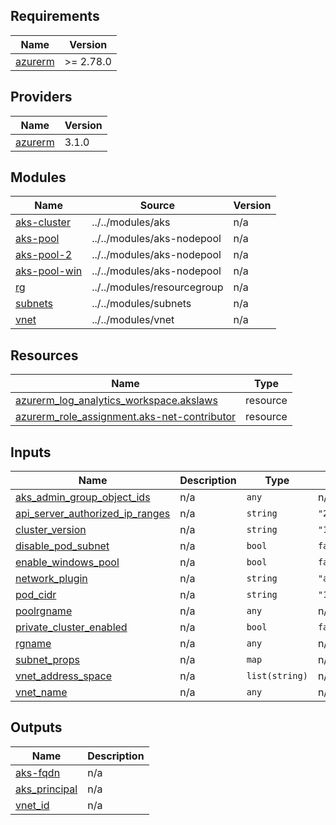 <!-- BEGIN_TF_DOCS -->
## Requirements

| Name | Version |
|------|---------|
| <a name="requirement_azurerm"></a> [azurerm](#requirement\_azurerm) | >= 2.78.0 |

## Providers

| Name | Version |
|------|---------|
| <a name="provider_azurerm"></a> [azurerm](#provider\_azurerm) | 3.1.0 |

## Modules

| Name | Source | Version |
|------|--------|---------|
| <a name="module_aks-cluster"></a> [aks-cluster](#module\_aks-cluster) | ../../modules/aks | n/a |
| <a name="module_aks-pool"></a> [aks-pool](#module\_aks-pool) | ../../modules/aks-nodepool | n/a |
| <a name="module_aks-pool-2"></a> [aks-pool-2](#module\_aks-pool-2) | ../../modules/aks-nodepool | n/a |
| <a name="module_aks-pool-win"></a> [aks-pool-win](#module\_aks-pool-win) | ../../modules/aks-nodepool | n/a |
| <a name="module_rg"></a> [rg](#module\_rg) | ../../modules/resourcegroup | n/a |
| <a name="module_subnets"></a> [subnets](#module\_subnets) | ../../modules/subnets | n/a |
| <a name="module_vnet"></a> [vnet](#module\_vnet) | ../../modules/vnet | n/a |

## Resources

| Name | Type |
|------|------|
| [azurerm_log_analytics_workspace.akslaws](https://registry.terraform.io/providers/hashicorp/azurerm/latest/docs/resources/log_analytics_workspace) | resource |
| [azurerm_role_assignment.aks-net-contributor](https://registry.terraform.io/providers/hashicorp/azurerm/latest/docs/resources/role_assignment) | resource |

## Inputs

| Name | Description | Type | Default | Required |
|------|-------------|------|---------|:--------:|
| <a name="input_aks_admin_group_object_ids"></a> [aks\_admin\_group\_object\_ids](#input\_aks\_admin\_group\_object\_ids) | n/a | `any` | n/a | yes |
| <a name="input_api_server_authorized_ip_ranges"></a> [api\_server\_authorized\_ip\_ranges](#input\_api\_server\_authorized\_ip\_ranges) | n/a | `string` | `"223.181.146.8/32"` | no |
| <a name="input_cluster_version"></a> [cluster\_version](#input\_cluster\_version) | n/a | `string` | `"1.22.6"` | no |
| <a name="input_disable_pod_subnet"></a> [disable\_pod\_subnet](#input\_disable\_pod\_subnet) | n/a | `bool` | `false` | no |
| <a name="input_enable_windows_pool"></a> [enable\_windows\_pool](#input\_enable\_windows\_pool) | n/a | `bool` | `false` | no |
| <a name="input_network_plugin"></a> [network\_plugin](#input\_network\_plugin) | n/a | `string` | `"azure"` | no |
| <a name="input_pod_cidr"></a> [pod\_cidr](#input\_pod\_cidr) | n/a | `string` | `"192.168.0.0/16"` | no |
| <a name="input_poolrgname"></a> [poolrgname](#input\_poolrgname) | n/a | `any` | n/a | yes |
| <a name="input_private_cluster_enabled"></a> [private\_cluster\_enabled](#input\_private\_cluster\_enabled) | n/a | `bool` | `false` | no |
| <a name="input_rgname"></a> [rgname](#input\_rgname) | n/a | `any` | n/a | yes |
| <a name="input_subnet_props"></a> [subnet\_props](#input\_subnet\_props) | n/a | `map` | n/a | yes |
| <a name="input_vnet_address_space"></a> [vnet\_address\_space](#input\_vnet\_address\_space) | n/a | `list(string)` | n/a | yes |
| <a name="input_vnet_name"></a> [vnet\_name](#input\_vnet\_name) | n/a | `any` | n/a | yes |

## Outputs

| Name | Description |
|------|-------------|
| <a name="output_aks-fqdn"></a> [aks-fqdn](#output\_aks-fqdn) | n/a |
| <a name="output_aks_principal"></a> [aks\_principal](#output\_aks\_principal) | n/a |
| <a name="output_vnet_id"></a> [vnet\_id](#output\_vnet\_id) | n/a |
<!-- END_TF_DOCS -->